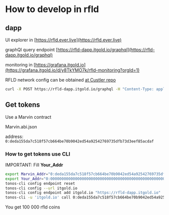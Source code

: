 # How to develop in rfld

## dapp

UI explorer in [https://rfld.ever.live](https://rfld.ever.live)

graphQl query endpoint [https://rfld-dapp.itgold.io/graphql](https://rfld-dapp.itgold.io/graphql)

monitoring in [https://grafana.itgold.io](https://grafana.itgold.io/d/y8TkYMO7k/rfld-monitoring?orgId=1)

RFLD network config can be obtained [at Custler repo](https://github.com/Custler/main.evs.dev/blob/main/configs/rfld.ton.dev/ton-global.config.json)

```bash
curl -X POST https://rfld-dapp.itgold.io/graphql -H "Content-Type: application/json" -d '{"operationName":null,"variables":{},"query":"{  blocks(    filter: {workchain_id: {eq: -1}}    orderBy: {path: \"gen_utime\", direction: DESC}    limit: 1  ) {    gen_utime\n  }}"}'
```

## Get tokens

Use a Marvin contract

Marvin.abi.json

address: ``0:deda155da7c518f57cb664be70b9042ed54a92542769735dfb73d3eef85acdaf``

### How to get tokens use CLI

IMPORTANT: Fill **Your_Addr**

```bash
export Marvin_Addr="0:deda155da7c518f57cb664be70b9042ed54a92542769735dfb73d3eef85acdaf" 
export Your_Addr="0:0000000000000000000000000000000000000000000000000000000000000000"
tonos-cli config endpoint reset
tonos-cli config --url itgold.io
tonos-cli config endpoint add itgold.io "https://rfld-dapp.itgold.io"
tonos-cli -u 'itgold.io' call 0:deda155da7c518f57cb664be70b9042ed54a92542769735dfb73d3eef85acdaf grant "{\"addr\":\"$Your_Addr\"}" --abi Marvin.abi.json  
```

You get 100 000 rfld coins

